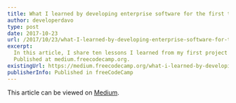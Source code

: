 ```yaml
---
title: What I learned by developing enterprise software for the first time
author: developerdavo
type: post
date: 2017-10-23
url: /2017/10/23/what-I-learned-by-developing-enterprise-software-for-the-first-time/
excerpt: 
  In this article, I share ten lessons I learned from my first project as a self-taught software developer. 
  Published at medium.freecodecamp.org.
existingUrl: https://medium.freecodecamp.org/what-i-learned-by-developing-enterprise-software-for-the-first-time-d630481ce6eb
publisherInfo: Published in freeCodeCamp
---
```

This article can be viewed on [Medium](https://medium.freecodecamp.org/what-i-learned-by-developing-enterprise-software-for-the-first-time-d630481ce6eb).

